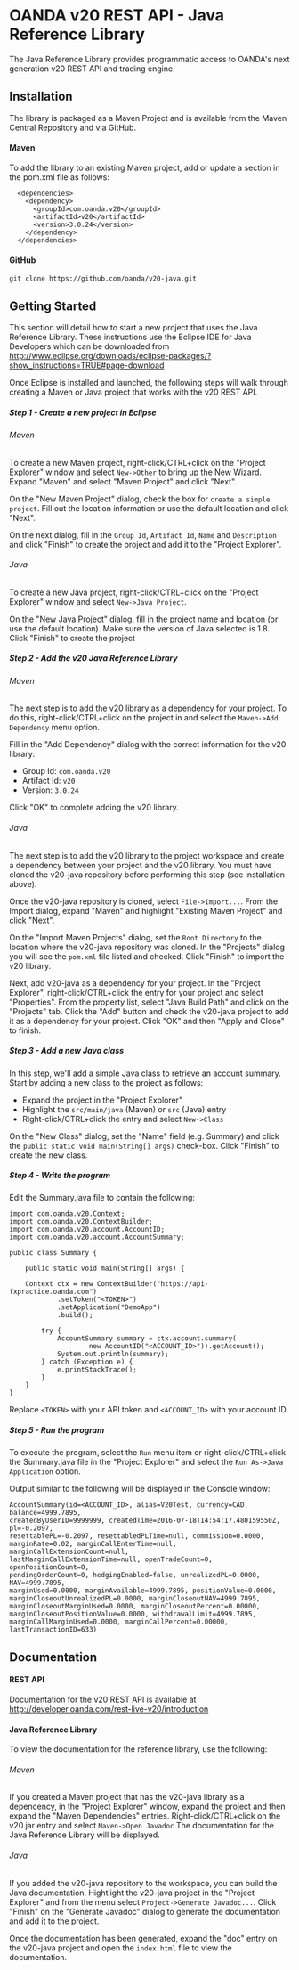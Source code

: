 # OANDA v20 REST API - Java Reference Library

The Java Reference Library provides programmatic access to OANDA's next
generation v20 REST API and trading engine.

## Installation

The library is packaged as a Maven Project and is available from the Maven
Central Repository and via GitHub.

#### Maven

To add the library to an existing Maven project, add or update a <dependencies>
section in the pom.xml file as follows:

```
  <dependencies>
    <dependency>
      <groupId>com.oanda.v20</groupId>
      <artifactId>v20</artifactId>
      <version>3.0.24</version>
    </dependency>
  </dependencies>
```

#### GitHub

```
git clone https://github.com/oanda/v20-java.git
```

## Getting Started

This section will detail how to start a new project that uses the Java Reference
Library.  These instructions use the Eclipse IDE for Java Developers which can
be downloaded from http://www.eclipse.org/downloads/eclipse-packages/?show_instructions=TRUE#page-download

Once Eclipse is installed and launched, the following steps will walk through
creating a Maven or Java project that works with the v20 REST API.

##### Step 1 - Create a new project in Eclipse

###### Maven

To create a new Maven project, right-click/CTRL+click on the "Project Explorer"
window and select `New->Other` to bring up the New Wizard.  Expand "Maven" and
select "Maven Project" and click "Next".

On the "New Maven Project" dialog, check the box for `create a simple project`.
Fill out the location information or use the default location and click "Next".

On the next dialog, fill in the `Group Id`, `Artifact Id`, `Name` and
`Description` and click "Finish" to create the project and add it to the
"Project Explorer".

###### Java

To create a new Java project, right-click/CTRL+click on the "Project Explorer"
window and select `New->Java Project`.

On the "New Java Project" dialog, fill in the project name and location (or use
the default location).  Make sure the version of Java selected is 1.8.  Click
"Finish" to create the project

##### Step 2 - Add the v20 Java Reference Library

###### Maven

The next step is to add the v20 library as a dependency for your project.  To do
this, right-click/CTRL+click on the project in and select the `Maven->Add
Dependency` menu option.

Fill in the "Add Dependency" dialog with the correct information for the v20
library:

- Group Id: `com.oanda.v20`
- Artifact Id: `v20`
- Version: `3.0.24`

Click "OK" to complete adding the v20 library.

###### Java

The next step is to add the v20 library to the project workspace and create a
dependency between your project and the v20 library.  You must have cloned the
v20-java repository before performing this step (see installation above).

Once the v20-java repository is cloned, select `File->Import...`.  From the
Import dialog, expand "Maven" and highlight "Existing Maven Project" and click
"Next".

On the "Import Maven Projects" dialog, set the `Root Directory` to the location
where the v20-java repository was cloned.  In the "Projects" dialog you will see
the `pom.xml` file listed and checked.  Click "Finish" to import the v20
library.

Next, add v20-java as a dependency for your project.  In the "Project Explorer",
right-click/CTRL+click the entry for your project and select "Properties".  From
the property list, select "Java Build Path" and click on the "Projects" tab.
Click the "Add" button and check the v20-java project to add it as a dependency
for your project.  Click "OK" and then "Apply and Close" to finish.

##### Step 3 - Add a new Java class

In this step, we'll add a simple Java class to retrieve an account summary.
Start by adding a new class to the project as follows:

- Expand the project in the "Project Explorer"
- Highlight the `src/main/java` (Maven) or `src` (Java) entry
- Right-click/CTRL+click the entry and select `New->Class`

On the "New Class" dialog, set the "Name" field (e.g. Summary) and click the
`public static void main(String[] args)` check-box.  Click "Finish" to create
the new class.

##### Step 4 - Write the program

Edit the Summary.java file to contain the following:

```
import com.oanda.v20.Context;
import com.oanda.v20.ContextBuilder;
import com.oanda.v20.account.AccountID;
import com.oanda.v20.account.AccountSummary;

public class Summary {

	public static void main(String[] args) {

	Context ctx = new ContextBuilder("https://api-fxpractice.oanda.com")
			.setToken("<TOKEN>")
			.setApplication("DemoApp")
			.build();

		try {
			AccountSummary summary = ctx.account.summary(
					new AccountID("<ACCOUNT_ID>")).getAccount();
			System.out.println(summary);
		} catch (Exception e) {
			e.printStackTrace();
		}
	}
}
```

Replace `<TOKEN>` with your API token and `<ACCOUNT_ID>` with your account ID.

##### Step 5 - Run the program

To execute the program, select the `Run` menu item or right-click/CTRL+click the
Summary.java file in the "Project Explorer" and select the `Run As->Java
Application` option.

Output similar to the following will be displayed in the Console window:

```
AccountSummary(id=<ACCOUNT_ID>, alias=V20Test, currency=CAD, balance=4999.7895,
createdByUserID=9999999, createdTime=2016-07-18T14:54:17.480159550Z, pl=-0.2097,
resettablePL=-0.2097, resettabledPLTime=null, commission=0.0000,
marginRate=0.02, marginCallEnterTime=null, marginCallExtensionCount=null,
lastMarginCallExtensionTime=null, openTradeCount=0, openPositionCount=0,
pendingOrderCount=0, hedgingEnabled=false, unrealizedPL=0.0000, NAV=4999.7895,
marginUsed=0.0000, marginAvailable=4999.7895, positionValue=0.0000,
marginCloseoutUnrealizedPL=0.0000, marginCloseoutNAV=4999.7895,
marginCloseoutMarginUsed=0.0000, marginCloseoutPercent=0.00000,
marginCloseoutPositionValue=0.0000, withdrawalLimit=4999.7895,
marginCallMarginUsed=0.0000, marginCallPercent=0.00000, lastTransactionID=633)
```

## Documentation

#### REST API

Documentation for the v20 REST API is available at http://developer.oanda.com/rest-live-v20/introduction

#### Java Reference Library

To view the documentation for the reference library, use the following:

###### Maven

If you created a Maven project that has the v20-java library as a depencency, in
the "Project Explorer" window, expand the project and then expand the "Maven
Dependencies" entries.  Right-click/CTRL+click on the v20.jar entry and select
`Maven->Open Javadoc`  The documentation for the Java Reference Library will
be displayed.

###### Java

If you added the v20-java repository to the workspace, you can build the Java
documentation.  Hightlight the v20-java project in the "Project Explorer" and
from the menu select `Project->Generate Javadoc...`.  Click "Finish" on the
"Generate Javadoc" dialog to generate the documentation and add it to the
project.

Once the documentation has been generated, expand the "doc" entry on the
v20-java project and open the `index.html` file to view the documentation.
